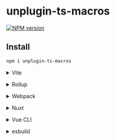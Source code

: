 # unplugin-ts-macros

[![NPM version](https://img.shields.io/npm/v/unplugin-ts-macros?color=a1b858&label=)](https://www.npmjs.com/package/unplugin-ts-macros)

## Install

```bash
npm i unplugin-ts-macros
```

<details>
<summary>Vite</summary><br>

```ts
// vite.config.ts
import TsMacros from "unplugin-ts-macros/vite"

export default defineConfig({
  plugins: [
    TsMacros({
      /* options */
    }),
  ],
})
```

Example: [`playground/`](./playground/)

<br></details>

<details>
<summary>Rollup</summary><br>

```ts
// rollup.config.js
import TsMacros from "unplugin-ts-macros/rollup"

export default {
  plugins: [
    TsMacros({
      /* options */
    }),
  ],
}
```

<br></details>

<details>
<summary>Webpack</summary><br>

```ts
// webpack.config.js
module.exports = {
  /* ... */
  plugins: [
    require("unplugin-ts-macros/webpack")({
      /* options */
    }),
  ],
}
```

<br></details>

<details>
<summary>Nuxt</summary><br>

```ts
// nuxt.config.js
export default defineNuxtConfig({
  modules: [
    [
      "unplugin-ts-macros/nuxt",
      {
        /* options */
      },
    ],
  ],
})
```

> This module works for both Nuxt 2 and [Nuxt Vite](https://github.com/nuxt/vite)

<br></details>

<details>
<summary>Vue CLI</summary><br>

```ts
// vue.config.js
module.exports = {
  configureWebpack: {
    plugins: [
      require("unplugin-ts-macros/webpack")({
        /* options */
      }),
    ],
  },
}
```

<br></details>

<details>
<summary>esbuild</summary><br>

```ts
// esbuild.config.js
import { build } from "esbuild"
import TsMacros from "unplugin-ts-macros/esbuild"

build({
  plugins: [TsMacros()],
})
```

<br></details>
